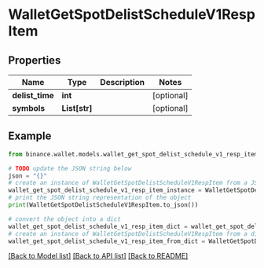 # WalletGetSpotDelistScheduleV1RespItem


## Properties

Name | Type | Description | Notes
------------ | ------------- | ------------- | -------------
**delist_time** | **int** |  | [optional] 
**symbols** | **List[str]** |  | [optional] 

## Example

```python
from binance.wallet.models.wallet_get_spot_delist_schedule_v1_resp_item import WalletGetSpotDelistScheduleV1RespItem

# TODO update the JSON string below
json = "{}"
# create an instance of WalletGetSpotDelistScheduleV1RespItem from a JSON string
wallet_get_spot_delist_schedule_v1_resp_item_instance = WalletGetSpotDelistScheduleV1RespItem.from_json(json)
# print the JSON string representation of the object
print(WalletGetSpotDelistScheduleV1RespItem.to_json())

# convert the object into a dict
wallet_get_spot_delist_schedule_v1_resp_item_dict = wallet_get_spot_delist_schedule_v1_resp_item_instance.to_dict()
# create an instance of WalletGetSpotDelistScheduleV1RespItem from a dict
wallet_get_spot_delist_schedule_v1_resp_item_from_dict = WalletGetSpotDelistScheduleV1RespItem.from_dict(wallet_get_spot_delist_schedule_v1_resp_item_dict)
```
[[Back to Model list]](../README.md#documentation-for-models) [[Back to API list]](../README.md#documentation-for-api-endpoints) [[Back to README]](../README.md)


